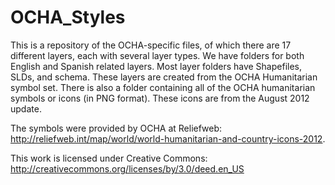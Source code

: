 OCHA_Styles
===========

This is a repository of the OCHA-specific files, of which there are 17 different layers, each with several layer types. We have folders for both English and Spanish related layers. Most layer folders have Shapefiles, SLDs, and schema. These layers are created from the OCHA Humanitarian symbol set. There is also a folder containing all of the OCHA humanitarian symbols or icons (in PNG format). These icons are from the August 2012 update. 

The symbols were provided by OCHA at Reliefweb: http://reliefweb.int/map/world/world-humanitarian-and-country-icons-2012.

This work is licensed under Creative Commons: http://creativecommons.org/licenses/by/3.0/deed.en_US
